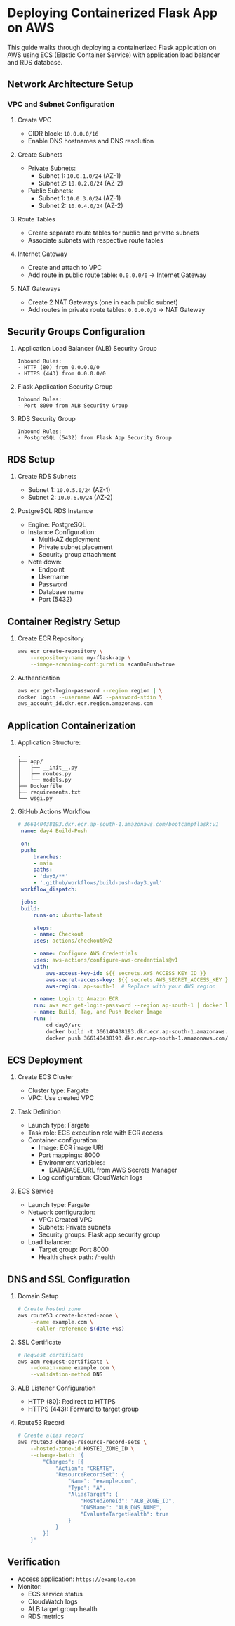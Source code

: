 # Deploying Containerized Flask App on AWS

This guide walks through deploying a containerized Flask application on AWS using ECS (Elastic Container Service) with application load balancer and RDS database.

## Network Architecture Setup

### VPC and Subnet Configuration
1. Create VPC
   - CIDR block: `10.0.0.0/16`
   - Enable DNS hostnames and DNS resolution

2. Create Subnets
   - Private Subnets:
     - Subnet 1: `10.0.1.0/24` (AZ-1)
     - Subnet 2: `10.0.2.0/24` (AZ-2)
   - Public Subnets:
     - Subnet 1: `10.0.3.0/24` (AZ-1)
     - Subnet 2: `10.0.4.0/24` (AZ-2)

3. Route Tables
   - Create separate route tables for public and private subnets
   - Associate subnets with respective route tables

4. Internet Gateway
   - Create and attach to VPC
   - Add route in public route table: `0.0.0.0/0` → Internet Gateway

5. NAT Gateways
   - Create 2 NAT Gateways (one in each public subnet)
   - Add routes in private route tables: `0.0.0.0/0` → NAT Gateway

## Security Groups Configuration

1. Application Load Balancer (ALB) Security Group
   ```
   Inbound Rules:
   - HTTP (80) from 0.0.0.0/0
   - HTTPS (443) from 0.0.0.0/0
   ```

2. Flask Application Security Group
   ```
   Inbound Rules:
   - Port 8000 from ALB Security Group
   ```

3. RDS Security Group
   ```
   Inbound Rules:
   - PostgreSQL (5432) from Flask App Security Group
   ```

## RDS Setup

1. Create RDS Subnets
   - Subnet 1: `10.0.5.0/24` (AZ-1)
   - Subnet 2: `10.0.6.0/24` (AZ-2)

2. PostgreSQL RDS Instance
   - Engine: PostgreSQL
   - Instance Configuration:
     - Multi-AZ deployment
     - Private subnet placement
     - Security group attachment
   - Note down:
     - Endpoint
     - Username
     - Password
     - Database name
     - Port (5432)

## Container Registry Setup

1. Create ECR Repository
   ```bash
   aws ecr create-repository \
       --repository-name my-flask-app \
       --image-scanning-configuration scanOnPush=true
   ```

2. Authentication
   ```bash
   aws ecr get-login-password --region region | \
   docker login --username AWS --password-stdin \
   aws_account_id.dkr.ecr.region.amazonaws.com
   ```

## Application Containerization

1. Application Structure:
   ```
   .
   ├── app/
   │   ├── __init__.py
   │   ├── routes.py
   │   └── models.py
   ├── Dockerfile
   ├── requirements.txt
   └── wsgi.py
   ```

2. GitHub Actions Workflow
   ```yaml
   # 366140438193.dkr.ecr.ap-south-1.amazonaws.com/bootcampflask:v1
    name: day4 Build-Push

    on:
    push:
        branches:
        - main
        paths:
        - 'day3/**' 
        - '.github/workflows/build-push-day3.yml'
    workflow_dispatch:

    jobs:
    build:
        runs-on: ubuntu-latest

        steps:
        - name: Checkout
        uses: actions/checkout@v2

        - name: Configure AWS Credentials
        uses: aws-actions/configure-aws-credentials@v1
        with:
            aws-access-key-id: ${{ secrets.AWS_ACCESS_KEY_ID }}
            aws-secret-access-key: ${{ secrets.AWS_SECRET_ACCESS_KEY }}
            aws-region: ap-south-1  # Replace with your AWS region

        - name: Login to Amazon ECR
        run: aws ecr get-login-password --region ap-south-1 | docker login --username AWS --password-stdin 366140438193.dkr.ecr.ap-south-1.amazonaws.com
        - name: Build, Tag, and Push Docker Image
        run: |
            cd day3/src
            docker build -t 366140438193.dkr.ecr.ap-south-1.amazonaws.com/bootcampflask:day4 .
            docker push 366140438193.dkr.ecr.ap-south-1.amazonaws.com/bootcampflask:day4

   ```

## ECS Deployment

1. Create ECS Cluster
   - Cluster type: Fargate
   - VPC: Use created VPC

2. Task Definition
   - Launch type: Fargate
   - Task role: ECS execution role with ECR access
   - Container configuration:
     - Image: ECR image URI
     - Port mappings: 8000
     - Environment variables:
       - DATABASE_URL from AWS Secrets Manager
     - Log configuration: CloudWatch logs

3. ECS Service
   - Launch type: Fargate
   - Network configuration:
     - VPC: Created VPC
     - Subnets: Private subnets
     - Security groups: Flask app security group
   - Load balancer:
     - Target group: Port 8000
     - Health check path: /health

## DNS and SSL Configuration

1. Domain Setup
   ```bash
   # Create hosted zone
   aws route53 create-hosted-zone \
       --name example.com \
       --caller-reference $(date +%s)
   ```

2. SSL Certificate
   ```bash
   # Request certificate
   aws acm request-certificate \
       --domain-name example.com \
       --validation-method DNS
   ```

3. ALB Listener Configuration
   - HTTP (80): Redirect to HTTPS
   - HTTPS (443): Forward to target group

4. Route53 Record
   ```bash
   # Create alias record
   aws route53 change-resource-record-sets \
       --hosted-zone-id HOSTED_ZONE_ID \
       --change-batch '{
           "Changes": [{
               "Action": "CREATE",
               "ResourceRecordSet": {
                   "Name": "example.com",
                   "Type": "A",
                   "AliasTarget": {
                       "HostedZoneId": "ALB_ZONE_ID",
                       "DNSName": "ALB_DNS_NAME",
                       "EvaluateTargetHealth": true
                   }
               }
           }]
       }'
   ```

## Verification
- Access application: `https://example.com`
- Monitor:
  - ECS service status
  - CloudWatch logs
  - ALB target group health
  - RDS metrics
